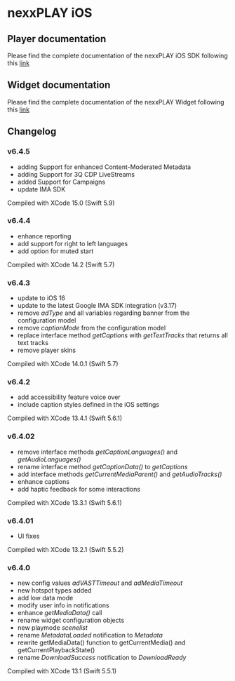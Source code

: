 # nexxPLAY iOS 

## Player documentation

Please find the complete documentation of the nexxPLAY iOS SDK following this [link](https://play.docs.nexx.cloud/native-players/nexxplay-for-ios)

## Widget documentation

Please find the complete documentation of the nexxPLAY Widget following this [link](https://play.docs.nexx.cloud/widgets/widgets-for-native-apps/ios-widget)

## Changelog

### v6.4.5
- adding Support for enhanced Content-Moderated Metadata
- adding Support for 3Q CDP LiveStreams
- added Support for Campaigns
- update IMA SDK

Compiled with XCode 15.0 (Swift 5.9)

### v6.4.4
- enhance reporting
- add support for right to left languages
- add option for muted start

Compiled with XCode 14.2 (Swift 5.7)

### v6.4.3
- update to iOS 16
- update to the latest Google IMA SDK integration (v3.17)
- remove _adType_ and all variables regarding banner from the configuration model
- remove _captionMode_ from the configuration model
- replace interface method _getCaptions_ with _getTextTracks_ that returns all text tracks
- remove player skins

Compiled with XCode 14.0.1 (Swift 5.7)

### v6.4.2
- add accessibility feature voice over
- include caption styles defined in the iOS settings

Compiled with XCode 13.4.1 (Swift 5.6.1)

### v6.4.02

- remove interface methods _getCaptionLanguages()_ and _getAudioLanguages()_
- rename interface method _getCaptionData()_ to _getCaptions_
- add interface methods _getCurrentMediaParent()_ and _getAudioTracks()_
- enhance captions
- add haptic feedback for some interactions

Compiled with XCode 13.3.1 (Swift 5.6.1)

### v6.4.01

- UI fixes

Compiled with XCode 13.2.1 (Swift 5.5.2)

### v6.4.0

- new config values  _adVASTTimeout_ and _adMediaTimeout_  
- new hotspot types added
- add low data mode
- modify user info in notifications
- enhance _getMediaData()_ call
- rename widget configuration objects
- new playmode _scenelist_
- rename _MetadataLoaded_ notification to _Metadata_
- rewrite getMediaData() function to getCurrentMedia() and getCurrentPlaybackState()
- rename _DownloadSuccess_ notification to _DownloadReady_

Compiled with XCode 13.1 (Swift 5.5.1)
